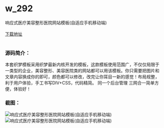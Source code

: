 # w_292
响应式医疗美容整形医院网站模板(自适应手机移动端)
<br/></br>
[下载地址](https://www.uuid2.com/292.html "下载地址")
<br/></br>
<h3>源码简介：</h3>
<p>本套织梦模板采用织梦最新内核开发的模板，这款模板使用范围广，不仅仅局限于一类型的企业，美容整形、美容医院类的网站都可以用该模板。你只需要把图片和文章内容换成你的即可，颜色都可以修改，改完让你耳目一新的感觉！布局规整，利于用户体验，手工书写DIV+CSS，代码精简。
同一个后台管理 三网合一简单方便，体验好！<p>
<h3>截图：</h3>
<img src="https://www.uuid2.com/wp-content/uploads/img/202105/7ce6646546.jpg" alt="响应式医疗美容整形医院网站模板(自适应手机移动端)"><img src="https://www.uuid2.com/wp-content/uploads/img/202105/cee313f989.jpg" alt="响应式医疗美容整形医院网站模板(自适应手机移动端)">
